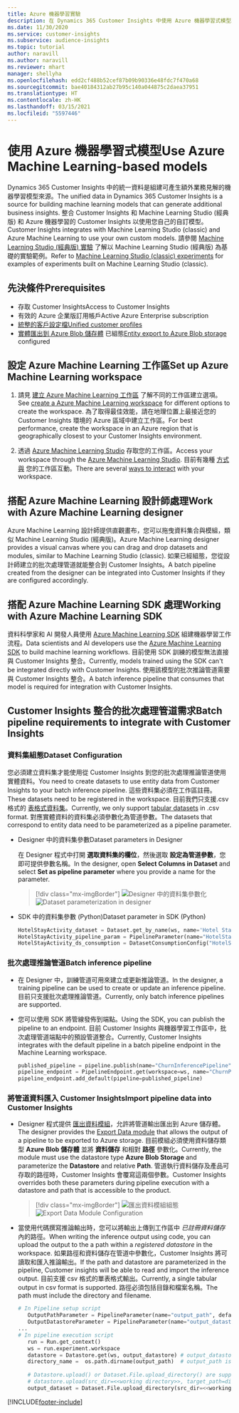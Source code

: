 ```yaml
---
title: Azure 機器學習實驗
description: 在 Dynamics 365 Customer Insights 中使用 Azure 機器學習式模型。
ms.date: 11/30/2020
ms.service: customer-insights
ms.subservice: audience-insights
ms.topic: tutorial
author: naravill
ms.author: naravill
ms.reviewer: mhart
manager: shellyha
ms.openlocfilehash: edd2cf488b52cef87b09b90336e48fdc7f470a68
ms.sourcegitcommit: bae40184312ab27b95c140a044875c2daea37951
ms.translationtype: HT
ms.contentlocale: zh-HK
ms.lasthandoff: 03/15/2021
ms.locfileid: "5597446"
---
```

# <a name="use-azure-machine-learning-based-models"></a><span data-ttu-id="c91c5-103">使用 Azure 機器學習式模型</span><span class="sxs-lookup"><span data-stu-id="c91c5-103">Use Azure Machine Learning-based models</span></span>

<span data-ttu-id="c91c5-104">Dynamics 365 Customer Insights 中的統一資料是組建可產生額外業務見解的機器學習模型來源。</span><span class="sxs-lookup"><span data-stu-id="c91c5-104">The unified data in Dynamics 365 Customer Insights is a source for building machine learning models that can generate additional business insights.</span></span> <span data-ttu-id="c91c5-105">整合 Customer Insights 和 Machine Learning Studio (經典版) 和 Azure 機器學習的 Customer Insights 以使用您自己的自訂模型。</span><span class="sxs-lookup"><span data-stu-id="c91c5-105">Customer Insights integrates with Machine Learning Studio (classic) and Azure Machine Learning to use your own custom models.</span></span> <span data-ttu-id="c91c5-106">請參閱 [Machine Learning Studio (經典版) 實驗](machine-learning-studio-experiments.md) 了解以 Machine Learning Studio (經典版) 為基礎的實驗範例。</span><span class="sxs-lookup"><span data-stu-id="c91c5-106">Refer to [Machine Learning Studio (classic) experiments](machine-learning-studio-experiments.md) for examples of experiments built on Machine Learning Studio (classic).</span></span> 

## <a name="prerequisites"></a><span data-ttu-id="c91c5-107">先決條件</span><span class="sxs-lookup"><span data-stu-id="c91c5-107">Prerequisites</span></span>

- <span data-ttu-id="c91c5-108">存取 Customer Insights</span><span class="sxs-lookup"><span data-stu-id="c91c5-108">Access to Customer Insights</span></span>
- <span data-ttu-id="c91c5-109">有效的 Azure 企業版訂用帳戶</span><span class="sxs-lookup"><span data-stu-id="c91c5-109">Active Azure Enterprise subscription</span></span>
- [<span data-ttu-id="c91c5-110">統整的客戶設定檔</span><span class="sxs-lookup"><span data-stu-id="c91c5-110">Unified customer profiles</span></span>](data-unification.md)
- <span data-ttu-id="c91c5-111">[實體匯出到 Azure Blob 儲存體](export-azure-blob-storage.md) 已組態</span><span class="sxs-lookup"><span data-stu-id="c91c5-111">[Entity export to Azure Blob storage](export-azure-blob-storage.md) configured</span></span>

## <a name="set-up-azure-machine-learning-workspace"></a><span data-ttu-id="c91c5-112">設定 Azure Machine Learning 工作區</span><span class="sxs-lookup"><span data-stu-id="c91c5-112">Set up Azure Machine Learning workspace</span></span>

1. <span data-ttu-id="c91c5-113">請見 [建立 Azure Machine Learning 工作區](/azure/machine-learning/concept-workspace#-create-a-workspace) 了解不同的工作區建立選項。</span><span class="sxs-lookup"><span data-stu-id="c91c5-113">See [create a Azure Machine Learning workspace](/azure/machine-learning/concept-workspace#-create-a-workspace) for different options to create the workspace.</span></span> <span data-ttu-id="c91c5-114">為了取得最佳效能，請在地理位置上最接近您的 Customer Insights 環境的 Azure 區域中建立工作區。</span><span class="sxs-lookup"><span data-stu-id="c91c5-114">For best performance, create the workspace in an Azure region that is geographically closest to your Customer Insights environment.</span></span>

1. <span data-ttu-id="c91c5-115">透過 [Azure Machine Learning Studio](https://ml.azure.com/) 存取您的工作區。</span><span class="sxs-lookup"><span data-stu-id="c91c5-115">Access your workspace through the [Azure Machine Learning Studio](https://ml.azure.com/).</span></span> <span data-ttu-id="c91c5-116">目前有幾種 [方式與](/azure/machine-learning/concept-workspace#tools-for-workspace-interaction) 您的工作區互動。</span><span class="sxs-lookup"><span data-stu-id="c91c5-116">There are several [ways to interact](/azure/machine-learning/concept-workspace#tools-for-workspace-interaction) with your workspace.</span></span>

## <a name="work-with-azure-machine-learning-designer"></a><span data-ttu-id="c91c5-117">搭配 Azure Machine Learning 設計師處理</span><span class="sxs-lookup"><span data-stu-id="c91c5-117">Work with Azure Machine Learning designer</span></span>

<span data-ttu-id="c91c5-118">Azure Machine Learning 設計師提供直觀畫布，您可以拖曳資料集合與模組，類似 Machine Learning Studio (經典版)。</span><span class="sxs-lookup"><span data-stu-id="c91c5-118">Azure Machine Learning designer provides a visual canvas where you can drag and drop datasets and modules, similar to Machine Learning Studio (classic).</span></span> <span data-ttu-id="c91c5-119">如果已經組態，您從設計師建立的批次處理管道就能整合到 Customer Insights。</span><span class="sxs-lookup"><span data-stu-id="c91c5-119">A batch pipeline created from the designer can be integrated into Customer Insights if they are configured accordingly.</span></span> 
   
## <a name="working-with-azure-machine-learning-sdk"></a><span data-ttu-id="c91c5-120">搭配 Azure Machine Learning SDK 處理</span><span class="sxs-lookup"><span data-stu-id="c91c5-120">Working with Azure Machine Learning SDK</span></span>

<span data-ttu-id="c91c5-121">資料科學家和 AI 開發人員使用 [Azure Machine Learning SDK](/python/api/overview/azure/ml/?preserve-view=true&view=azure-ml-py) 組建機器學習工作流程。</span><span class="sxs-lookup"><span data-stu-id="c91c5-121">Data scientists and AI developers use the [Azure Machine Learning SDK](/python/api/overview/azure/ml/?preserve-view=true&view=azure-ml-py) to build machine learning workflows.</span></span> <span data-ttu-id="c91c5-122">目前使用 SDK 訓練的模型無法直接與 Customer Insights 整合。</span><span class="sxs-lookup"><span data-stu-id="c91c5-122">Currently, models trained using the SDK can't be integrated directly with Customer Insights.</span></span> <span data-ttu-id="c91c5-123">使用該模型的批次推論管道需要與 Customer Insights 整合。</span><span class="sxs-lookup"><span data-stu-id="c91c5-123">A batch inference pipeline that consumes that model is required for integration with Customer Insights.</span></span>

## <a name="batch-pipeline-requirements-to-integrate-with-customer-insights"></a><span data-ttu-id="c91c5-124">Customer Insights 整合的批次處理管道需求</span><span class="sxs-lookup"><span data-stu-id="c91c5-124">Batch pipeline requirements to integrate with Customer Insights</span></span>

### <a name="dataset-configuration"></a><span data-ttu-id="c91c5-125">資料集組態</span><span class="sxs-lookup"><span data-stu-id="c91c5-125">Dataset Configuration</span></span>

<span data-ttu-id="c91c5-126">您必須建立資料集才能使用從 Customer Insights 到您的批次處理推論管道使用實體資料。</span><span class="sxs-lookup"><span data-stu-id="c91c5-126">You need to create datasets to use entity data from Customer Insights to your batch inference pipeline.</span></span> <span data-ttu-id="c91c5-127">這些資料集必須在工作區註冊。</span><span class="sxs-lookup"><span data-stu-id="c91c5-127">These datasets need to be registered in the workspace.</span></span> <span data-ttu-id="c91c5-128">目前我們只支援.csv 格式的 [表格式資料集](/azure/machine-learning/how-to-create-register-datasets#tabulardataset)。</span><span class="sxs-lookup"><span data-stu-id="c91c5-128">Currently, we only support [tabular datasets](/azure/machine-learning/how-to-create-register-datasets#tabulardataset) in .csv format.</span></span> <span data-ttu-id="c91c5-129">對應實體資料的資料集必須參數化為管道參數。</span><span class="sxs-lookup"><span data-stu-id="c91c5-129">The datasets that correspond to entity data need to be parameterized as a pipeline parameter.</span></span>
   
* <span data-ttu-id="c91c5-130">Designer 中的資料集參數</span><span class="sxs-lookup"><span data-stu-id="c91c5-130">Dataset parameters in Designer</span></span>
   
     <span data-ttu-id="c91c5-131">在 Designer 程式中打開 **選取資料集的欄位**，然後選取 **設定為管道參數**，您即可提供參數名稱。</span><span class="sxs-lookup"><span data-stu-id="c91c5-131">In the designer, open **Select Columns in Dataset** and select **Set as pipeline parameter** where you provide a name for the parameter.</span></span>

     > [!div class="mx-imgBorder"]
     > <span data-ttu-id="c91c5-132">![Designer 中的資料集參數化](media/intelligence-designer-dataset-parameters.png "Designer 中的資料集參數化")</span><span class="sxs-lookup"><span data-stu-id="c91c5-132">![Dataset parameterization in designer](media/intelligence-designer-dataset-parameters.png "Dataset parameterization in designer")</span></span>
   
* <span data-ttu-id="c91c5-133">SDK 中的資料集參數 (Python)</span><span class="sxs-lookup"><span data-stu-id="c91c5-133">Dataset parameter in SDK (Python)</span></span>
   
   ```python
   HotelStayActivity_dataset = Dataset.get_by_name(ws, name='Hotel Stay Activity Data')
   HotelStayActivity_pipeline_param = PipelineParameter(name="HotelStayActivity_pipeline_param", default_value=HotelStayActivity_dataset)
   HotelStayActivity_ds_consumption = DatasetConsumptionConfig("HotelStayActivity_dataset", HotelStayActivity_pipeline_param)
   ```

### <a name="batch-inference-pipeline"></a><span data-ttu-id="c91c5-134">批次處理推論管道</span><span class="sxs-lookup"><span data-stu-id="c91c5-134">Batch inference pipeline</span></span>
  
* <span data-ttu-id="c91c5-135">在 Designer 中，訓練管道可用來建立或更新推論管道。</span><span class="sxs-lookup"><span data-stu-id="c91c5-135">In the designer, a training pipeline can be used to create or update an inference pipeline.</span></span> <span data-ttu-id="c91c5-136">目前只支援批次處理推論管道。</span><span class="sxs-lookup"><span data-stu-id="c91c5-136">Currently, only batch inference pipelines are supported.</span></span>

* <span data-ttu-id="c91c5-137">您可以使用 SDK 將管線發佈到端點。</span><span class="sxs-lookup"><span data-stu-id="c91c5-137">Using the SDK, you can publish the pipeline to an endpoint.</span></span> <span data-ttu-id="c91c5-138">目前 Customer Insights 與機器學習工作區中，批次處理管道端點中的預設管道整合。</span><span class="sxs-lookup"><span data-stu-id="c91c5-138">Currently, Customer Insights integrates with the default pipeline in a batch pipeline endpoint in the Machine Learning workspace.</span></span>
   
   ```python
   published_pipeline = pipeline.publish(name="ChurnInferencePipeline", description="Published Churn Inference pipeline")
   pipeline_endpoint = PipelineEndpoint.get(workspace=ws, name="ChurnPipelineEndpoint") 
   pipeline_endpoint.add_default(pipeline=published_pipeline)
   ```

### <a name="import-pipeline-data-into-customer-insights"></a><span data-ttu-id="c91c5-139">將管道資料匯入 Customer Insights</span><span class="sxs-lookup"><span data-stu-id="c91c5-139">Import pipeline data into Customer Insights</span></span>

* <span data-ttu-id="c91c5-140">Designer 程式提供 [匯出資料模組](/azure/machine-learning/algorithm-module-reference/export-data)，允許將管道輸出匯出到 Azure 儲存體。</span><span class="sxs-lookup"><span data-stu-id="c91c5-140">The designer provides the [Export Data module](/azure/machine-learning/algorithm-module-reference/export-data) that allows the output of a pipeline to be exported to Azure storage.</span></span> <span data-ttu-id="c91c5-141">目前模組必須使用資料儲存類型 **Azure Blob 儲存體** 並將 **資料儲存** 和相對 **路徑** 參數化。</span><span class="sxs-lookup"><span data-stu-id="c91c5-141">Currently, the module must use the datastore type **Azure Blob Storage** and parameterize the **Datastore** and relative **Path**.</span></span> <span data-ttu-id="c91c5-142">管道執行資料儲存及產品可存取的路徑時，Customer Insights 會覆寫這兩個參數。</span><span class="sxs-lookup"><span data-stu-id="c91c5-142">Customer Insights overrides both these parameters during pipeline execution with a datastore and path that is accessible to the product.</span></span>
   > [!div class="mx-imgBorder"]
   > <span data-ttu-id="c91c5-143">![匯出資料模組組態](media/intelligence-designer-importdata.png "匯出資料模組組態")</span><span class="sxs-lookup"><span data-stu-id="c91c5-143">![Export Data Module Configuration](media/intelligence-designer-importdata.png "Export Data Module Configuration")</span></span>
   
* <span data-ttu-id="c91c5-144">當使用代碼撰寫推論輸出時，您可以將輸出上傳到工作區中 *已註冊資料儲存* 內的路徑。</span><span class="sxs-lookup"><span data-stu-id="c91c5-144">When writing the inference output using code, you can upload the output to the a path within a *registered datastore* in the workspace.</span></span> <span data-ttu-id="c91c5-145">如果路徑和資料儲存在管道中參數化，Customer Insights 將可讀取和匯入推論輸出。</span><span class="sxs-lookup"><span data-stu-id="c91c5-145">If the path and datastore are parameterized in the pipeline, Customer insights will be able to read and import the inference output.</span></span> <span data-ttu-id="c91c5-146">目前支援 csv 格式的單表格式輸出。</span><span class="sxs-lookup"><span data-stu-id="c91c5-146">Currently, a single tabular output in csv format is supported.</span></span> <span data-ttu-id="c91c5-147">路徑必須包括目錄和檔案名稱。</span><span class="sxs-lookup"><span data-stu-id="c91c5-147">The path must include the directory and filename.</span></span>

   ```python
   # In Pipeline setup script
      OutputPathParameter = PipelineParameter(name="output_path", default_value="HotelChurnOutput/HotelChurnOutput.csv")
      OutputDatastoreParameter = PipelineParameter(name="output_datastore", default_value="workspaceblobstore")
   ...
   # In pipeline execution script
      run = Run.get_context()
      ws = run.experiment.workspace
      datastore = Datastore.get(ws, output_datastore) # output_datastore is parameterized
      directory_name =  os.path.dirname(output_path)  # output_path is parameterized.
      
      # Datastore.upload() or Dataset.File.upload_directory() are supported methods to uplaod the data
      # datastore.upload(src_dir=<<working directory>>, target_path=directory_name, overwrite=False, show_progress=True)
      output_dataset = Dataset.File.upload_directory(src_dir=<<working directory>>, target = (datastore, directory_name)) # Remove trailing "/" from directory_name
   ```


[!INCLUDE[footer-include](../includes/footer-banner.md)]